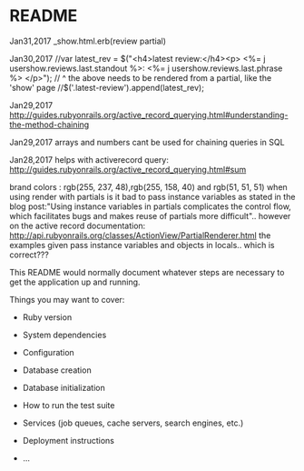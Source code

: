 # README
Jan31,2017
_show.html.erb(review partial)
<!-- <div class="container">
  <div class="row">
    <div class="col-xs-12 col-sm-8 col-sm-offset-2">
      <div class="reviews-show">
        <h3><%= review.standout %></h3>
        <h4>"<%= review.phrase %>"</h4>
        <p>rating: <%= review.rating %></p>
      </div>
    </div>
  </div>
</div> -->


Jan30,2017
//var latest_rev = $("<h4>latest review:</h4><p> <%= j usershow.reviews.last.standout %>: <%= j usershow.reviews.last.phrase  %> </p>");
// ^ the above needs to be rendered from a partial, like the 'show' page
//$('.latest-review').append(latest_rev);

Jan29,2017
http://guides.rubyonrails.org/active_record_querying.html#understanding-the-method-chaining

Jan29,2017
arrays and numbers cant be used for chaining queries in SQL

Jan28,2017
helps with activerecord query:
http://guides.rubyonrails.org/active_record_querying.html#sum


brand colors : rgb(255, 237, 48),rgb(255, 158, 40) and rgb(51, 51, 51)
when using render with partials is it bad to pass instance variables as stated in the blog post:"Using instance variables in partials complicates the control flow, which facilitates bugs and makes reuse of partials more difficult".. however on the active record documentation:
        http://api.rubyonrails.org/classes/ActionView/PartialRenderer.html
    the examples given pass instance variables and objects in locals.. which is correct???

This README would normally document whatever steps are necessary to get the
application up and running.

Things you may want to cover:

* Ruby version

* System dependencies

* Configuration

* Database creation

* Database initialization

* How to run the test suite

* Services (job queues, cache servers, search engines, etc.)

* Deployment instructions

* ...

